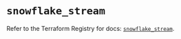 # `snowflake_stream`

Refer to the Terraform Registry for docs: [`snowflake_stream`](https://registry.terraform.io/providers/snowflake-labs/snowflake/0.94.1/docs/resources/stream).
